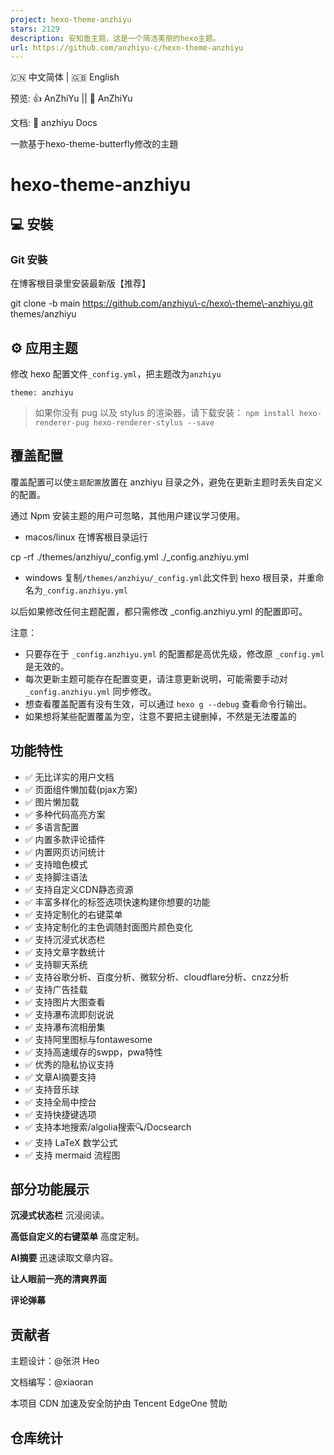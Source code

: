 ```yaml
---
project: hexo-theme-anzhiyu
stars: 2129
description: 安知鱼主题，这是一个简洁美丽的hexo主题。
url: https://github.com/anzhiyu-c/hexo-theme-anzhiyu
---
```


  
  
  

🇨🇳 中文简体 | 🇬🇧 English

预览: 👍 AnZhiYu || 🤞 AnZhiYu

文档: 📖 anzhiyu Docs

一款基于hexo-theme-butterfly修改的主題

hexo-theme-anzhiyu
==================

💻 安裝
-----

### Git 安裝

在博客根目录里安装最新版【推荐】

git clone \-b main https://github.com/anzhiyu\-c/hexo\-theme\-anzhiyu.git themes/anzhiyu

⚙ 应用主题
------

修改 hexo 配置文件`_config.yml`，把主题改为`anzhiyu`

```
theme: anzhiyu
```

> 如果你没有 pug 以及 stylus 的渲染器，请下载安装： `npm install hexo-renderer-pug hexo-renderer-stylus --save`

覆盖配置
----

覆盖配置可以使`主题配置`放置在 anzhiyu 目录之外，避免在更新主题时丢失自定义的配置。

通过 Npm 安装主题的用户可忽略，其他用户建议学习使用。

-   macos/linux 在博客根目录运行

cp -rf ./themes/anzhiyu/\_config.yml ./\_config.anzhiyu.yml

-   windows 复制`/themes/anzhiyu/_config.yml`此文件到 hexo 根目录，并重命名为`_config.anzhiyu.yml`

以后如果修改任何主题配置，都只需修改 \_config.anzhiyu.yml 的配置即可。

注意：

-   只要存在于 `_config.anzhiyu.yml` 的配置都是高优先级，修改原 `_config.yml` 是无效的。
-   每次更新主题可能存在配置变更，请注意更新说明，可能需要手动对 `_config.anzhiyu.yml` 同步修改。
-   想查看覆盖配置有没有生效，可以通过 `hexo g --debug` 查看命令行输出。
-   如果想将某些配置覆盖为空，注意不要把主键删掉，不然是无法覆盖的

功能特性
----

-   ✅ 无比详实的用户文档
-   ✅ 页面组件懒加载(pjax方案)
-   ✅ 图片懒加载
-   ✅ 多种代码高亮方案
-   ✅ 多语言配置
-   ✅ 内置多款评论插件
-   ✅ 内置网页访问统计
-   ✅ 支持暗色模式
-   ✅ 支持脚注语法
-   ✅ 支持自定义CDN静态资源
-   ✅ 丰富多样化的标签选项快速构建你想要的功能
-   ✅ 支持定制化的右键菜单
-   ✅ 支持定制化的主色调随封面图片颜色变化
-   ✅ 支持沉浸式状态栏
-   ✅ 支持文章字数统计
-   ✅ 支持聊天系统
-   ✅ 支持谷歌分析、百度分析、微软分析、cloudflare分析、cnzz分析
-   ✅ 支持广告挂载
-   ✅ 支持图片大图查看
-   ✅ 支持瀑布流即刻说说
-   ✅ 支持瀑布流相册集
-   ✅ 支持阿里图标与fontawesome
-   ✅ 支持高速缓存的swpp，pwa特性
-   ✅ 优秀的隐私协议支持
-   ✅ 文章AI摘要支持
-   ✅ 支持音乐球
-   ✅ 支持全局中控台
-   ✅ 支持快捷键选项
-   ✅ 支持本地搜索/algolia搜索🔍/Docsearch
-   ✅ 支持 LaTeX 数学公式
-   ✅ 支持 mermaid 流程图

部分功能展示
------

**沉浸式状态栏** 沉浸阅读。

**高低自定义的右键菜单** 高度定制。

**AI摘要** 迅速读取文章内容。

**让人眼前一亮的清爽界面**

**评论弹幕**

贡献者
---

主题设计：@张洪 Heo

文档编写：@xiaoran

本项目 CDN 加速及安全防护由 Tencent EdgeOne 赞助

仓库统计
----
